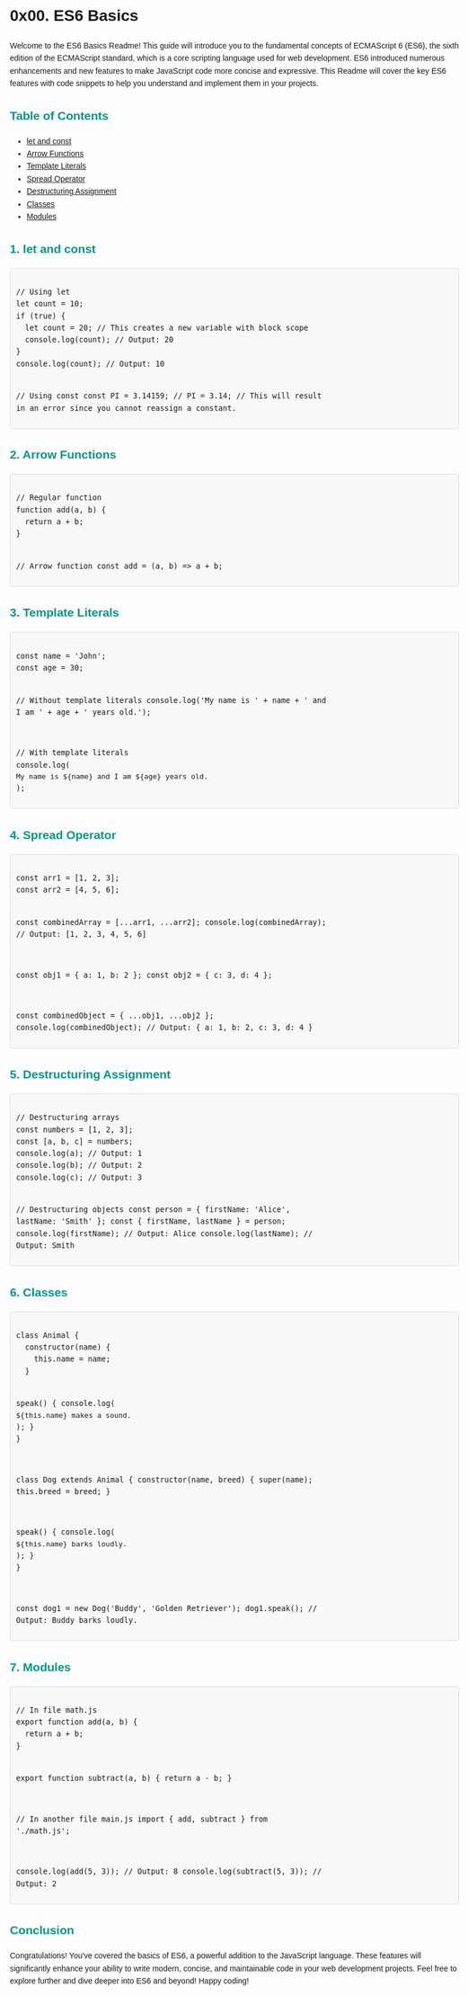 <!DOCTYPE html>
<html>

<head>
  <style>
    body {
      font-family: Arial, sans-serif;
      max-width: 800px;
      margin: 0 auto;
      padding: 20px;
      line-height: 1.6;
    }

    h1 {
      color: #007bff;
      border-bottom: 2px solid #007bff;
      padding-bottom: 5px;
    }

    h2 {
      color: #009688;
    }

    h3 {
      color: #4caf50;
    }

    code {
      background-color: #f8f8f8;
      padding: 2px 4px;
      border-radius: 4px;
      font-size: 0.95em;
    }

    pre {
      background-color: #f8f8f8;
      padding: 10px;
      border: 1px solid #ddd;
      border-radius: 4px;
      overflow-x: auto;
    }

    pre code {
      display: block;
    }

    p {
      margin: 15px 0;
    }

    ul {
      padding-left: 30px;
    }
  </style>
</head>

<body>
  <h1>0x00. ES6 Basics</h1>

  <p>Welcome to the ES6 Basics Readme! This guide will introduce you to the fundamental concepts of ECMAScript 6 (ES6),
    the sixth edition of the ECMAScript standard, which is a core scripting language used for web development. ES6 introduced
    numerous enhancements and new features to make JavaScript code more concise and expressive. This Readme will cover the
    key ES6 features with code snippets to help you understand and implement them in your projects.</p>

  <h2>Table of Contents</h2>
  <ul>
    <li><a href="#let-and-const">let and const</a></li>
    <li><a href="#arrow-functions">Arrow Functions</a></li>
    <li><a href="#template-literals">Template Literals</a></li>
    <li><a href="#spread-operator">Spread Operator</a></li>
    <li><a href="#destructuring-assignment">Destructuring Assignment</a></li>
    <li><a href="#classes">Classes</a></li>
    <li><a href="#modules">Modules</a></li>
  </ul>

  <h2 id="let-and-const">1. let and const</h2>
  <pre><code>
// Using let
let count = 10;
if (true) {
  let count = 20; // This creates a new variable with block scope
  console.log(count); // Output: 20
}
console.log(count); // Output: 10

// Using const
const PI = 3.14159;
// PI = 3.14; // This will result in an error since you cannot reassign a constant.
  </code></pre>

  <h2 id="arrow-functions">2. Arrow Functions</h2>
  <pre><code>
// Regular function
function add(a, b) {
  return a + b;
}

// Arrow function
const add = (a, b) => a + b;
  </code></pre>

  <h2 id="template-literals">3. Template Literals</h2>
  <pre><code>
const name = 'John';
const age = 30;

// Without template literals
console.log('My name is ' + name + ' and I am ' + age + ' years old.');

// With template literals
console.log(`My name is ${name} and I am ${age} years old.`);
  </code></pre>

  <h2 id="spread-operator">4. Spread Operator</h2>
  <pre><code>
const arr1 = [1, 2, 3];
const arr2 = [4, 5, 6];

const combinedArray = [...arr1, ...arr2];
console.log(combinedArray); // Output: [1, 2, 3, 4, 5, 6]

const obj1 = { a: 1, b: 2 };
const obj2 = { c: 3, d: 4 };

const combinedObject = { ...obj1, ...obj2 };
console.log(combinedObject); // Output: { a: 1, b: 2, c: 3, d: 4 }
  </code></pre>

  <h2 id="destructuring-assignment">5. Destructuring Assignment</h2>
  <pre><code>
// Destructuring arrays
const numbers = [1, 2, 3];
const [a, b, c] = numbers;
console.log(a); // Output: 1
console.log(b); // Output: 2
console.log(c); // Output: 3

// Destructuring objects
const person = { firstName: 'Alice', lastName: 'Smith' };
const { firstName, lastName } = person;
console.log(firstName); // Output: Alice
console.log(lastName); // Output: Smith
  </code></pre>

  <h2 id="classes">6. Classes</h2>
  <pre><code>
class Animal {
  constructor(name) {
    this.name = name;
  }

  speak() {
    console.log(`${this.name} makes a sound.`);
  }
}

class Dog extends Animal {
  constructor(name, breed) {
    super(name);
    this.breed = breed;
  }

  speak() {
    console.log(`${this.name} barks loudly.`);
  }
}

const dog1 = new Dog('Buddy', 'Golden Retriever');
dog1.speak(); // Output: Buddy barks loudly.
  </code></pre>

  <h2 id="modules">7. Modules</h2>
  <pre><code>
// In file math.js
export function add(a, b) {
  return a + b;
}

export function subtract(a, b) {
  return a - b;
}

// In another file main.js
import { add, subtract } from './math.js';

console.log(add(5, 3)); // Output: 8
console.log(subtract(5, 3)); // Output: 2
  </code></pre>

  <h2>Conclusion</h2>
  <p>Congratulations! You've covered the basics of ES6, a powerful addition to the JavaScript language. These features will
    significantly enhance your ability to write modern, concise, and maintainable code in your web development projects.
    Feel free to explore further and dive deeper into ES6 and beyond! Happy coding!</p>
</body>

</html>

